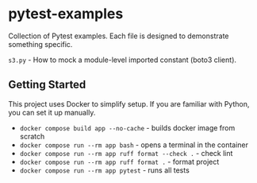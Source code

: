 # pytest-examples

Collection of Pytest examples. Each file is designed to demonstrate something specific.

`s3.py` - How to mock a module-level imported constant (boto3 client).

## Getting Started

This project uses Docker to simplify setup. If you are familiar with Python, you can set it up manually. 

* `docker compose build app --no-cache` - builds docker image from scratch
* `docker compose run --rm app bash` - opens a terminal in the container
* `docker compose run --rm app ruff format --check .` - check lint
* `docker compose run --rm app ruff format .` - format project
* `docker compose run --rm app pytest` - runs all tests

